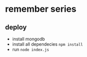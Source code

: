 # remember series

## deploy
- install mongodb
- install all dependecies `npm install`
- run `node index.js`
